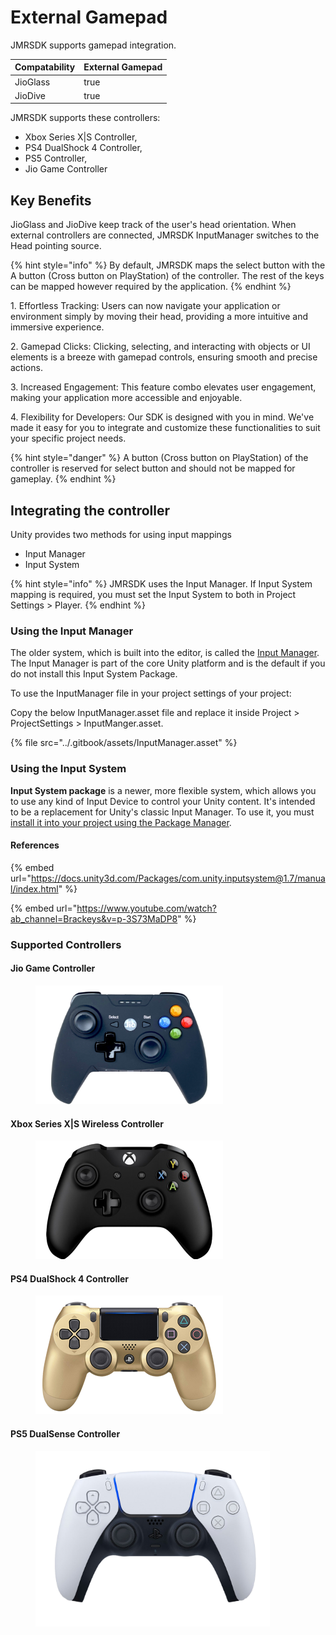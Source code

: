 # External Gamepad

JMRSDK supports gamepad integration.

<table><thead><tr><th>Compatability</th><th data-type="checkbox">External Gamepad</th></tr></thead><tbody><tr><td>JioGlass</td><td>true</td></tr><tr><td>JioDive</td><td>true</td></tr></tbody></table>

JMRSDK supports these controllers:

* Xbox Series X|S Controller,&#x20;
* PS4 DualShock 4 Controller,&#x20;
* PS5 Controller,
* Jio Game Controller

## Key Benefits

JioGlass and JioDive keep track of the user's head orientation. When external controllers are connected, JMRSDK InputManager switches to the Head pointing source.&#x20;

{% hint style="info" %}
By default, JMRSDK maps the select button with the A button (Cross button on PlayStation) of the controller. The rest of the keys can be mapped however required by the application.
{% endhint %}

1\. Effortless Tracking: Users can now navigate your application or environment simply by moving their head, providing a more intuitive and immersive experience.

2\. Gamepad Clicks: Clicking, selecting, and interacting with objects or UI elements is a breeze with gamepad controls, ensuring smooth and precise actions.

3\. Increased Engagement: This feature combo elevates user engagement, making your application more accessible and enjoyable.

4\. Flexibility for Developers: Our SDK is designed with you in mind. We've made it easy for you to integrate and customize these functionalities to suit your specific project needs.

{% hint style="danger" %}
A button (Cross button on PlayStation) of the controller is reserved for select button and should not be mapped for gameplay.
{% endhint %}

## Integrating the controller

Unity provides two methods for using input mappings

* Input Manager
* Input System

{% hint style="info" %}
JMRSDK uses the Input Manager. If Input System mapping is required, you must set the Input System to both in Project Settings > Player.
{% endhint %}

### Using the Input Manager

The older system, which is built into the editor, is called the [Input Manager](https://docs.unity3d.com/Manual/class-InputManager.html). The Input Manager is part of the core Unity platform and is the default if you do not install this Input System Package.

To use the InputManager file in your project settings of your project:

Copy the below InputManager.asset file and replace it inside Project > ProjectSettings > InputManger.asset.&#x20;

{% file src="../.gitbook/assets/InputManager.asset" %}

### Using the Input System

**Input System package** is a newer, more flexible system, which allows you to use any kind of Input Device to control your Unity content. It's intended to be a replacement for Unity's classic Input Manager. To use it, you must [install it into your project using the Package Manager](https://docs.unity3d.com/Packages/com.unity.inputsystem@1.7/manual/Installation.html).

#### References

{% embed url="https://docs.unity3d.com/Packages/com.unity.inputsystem@1.7/manual/index.html" %}

{% embed url="https://www.youtube.com/watch?ab_channel=Brackeys&v=p-3S73MaDP8" %}

### Supported Controllers

#### Jio Game Controller

<figure><img src="../.gitbook/assets/image (111).png" alt=""><figcaption></figcaption></figure>

#### Xbox Series X|S Wireless Controller

<figure><img src="../.gitbook/assets/image (112).png" alt=""><figcaption></figcaption></figure>

#### PS4 DualShock 4 Controller

<figure><img src="../.gitbook/assets/image (113).png" alt=""><figcaption></figcaption></figure>

#### PS5 DualSense Controller

<div data-full-width="false"><figure><img src="../.gitbook/assets/image (115).png" alt="" width="375"><figcaption></figcaption></figure></div>
